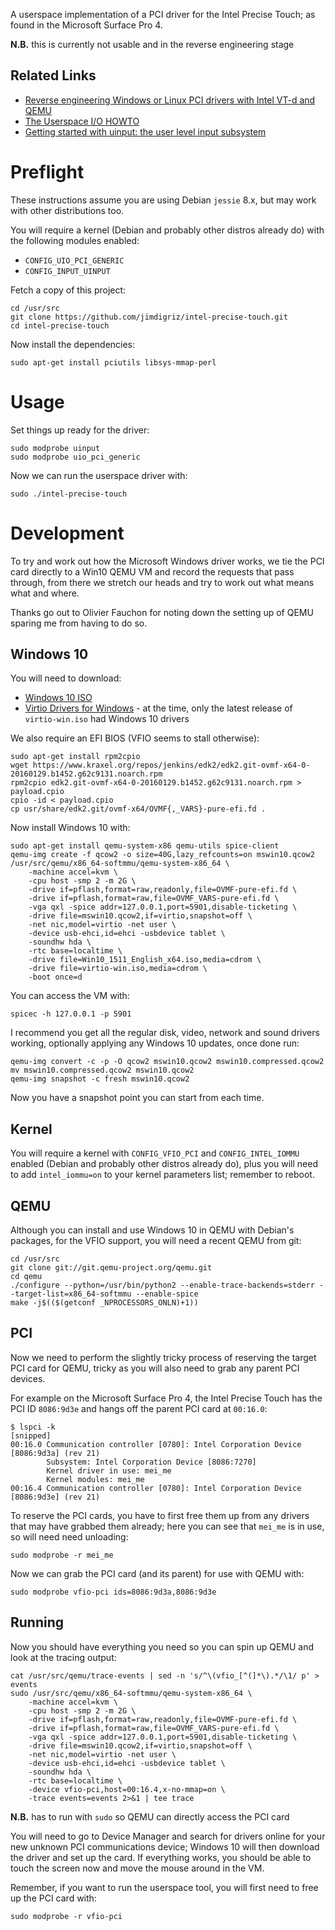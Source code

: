 A userspace implementation of a PCI driver for the Intel Precise Touch; as found in the Microsoft Surface Pro 4.

**N.B.** this is currently not usable and in the reverse engineering stage

## Related Links

 * [Reverse engineering Windows or Linux PCI drivers with Intel VT-d and QEMU](https://hakzsam.wordpress.com/2015/02/21/471/)
 * [The Userspace I/O HOWTO](https://www.kernel.org/doc/htmldocs/uio-howto/index.html)
 * [Getting started with uinput: the user level input subsystem](http://thiemonge.org/getting-started-with-uinput)

# Preflight

These instructions assume you are using Debian `jessie` 8.x, but may work with other distributions too.

You will require a kernel (Debian and probably other distros already do) with the following modules enabled:

 * `CONFIG_UIO_PCI_GENERIC`
 * `CONFIG_INPUT_UINPUT`

Fetch a copy of this project:

    cd /usr/src
    git clone https://github.com/jimdigriz/intel-precise-touch.git
    cd intel-precise-touch

Now install the dependencies:

    sudo apt-get install pciutils libsys-mmap-perl

# Usage

Set things up ready for the driver:

    sudo modprobe uinput
    sudo modprobe uio_pci_generic

Now we can run the userspace driver with:

    sudo ./intel-precise-touch

# Development

To try and work out how the Microsoft Windows driver works, we tie the PCI card directly to a Win10 QEMU VM and record the requests that pass through, from there we stretch our heads and try to work out what means what and where.

Thanks go out to Olivier Fauchon for noting down the setting up of QEMU sparing me from having to do so.

## Windows 10

You will need to download:

 * [Windows 10 ISO](https://www.microsoft.com/en-US/software-download/windows10ISO)
 * [Virtio Drivers for Windows](https://fedoraproject.org/wiki/Windows_Virtio_Drivers) - at the time, only the latest release of `virtio-win.iso` had Windows 10 drivers

We also require an EFI BIOS (VFIO seems to stall otherwise):

    sudo apt-get install rpm2cpio
    wget https://www.kraxel.org/repos/jenkins/edk2/edk2.git-ovmf-x64-0-20160129.b1452.g62c9131.noarch.rpm
    rpm2cpio edk2.git-ovmf-x64-0-20160129.b1452.g62c9131.noarch.rpm > payload.cpio
    cpio -id < payload.cpio
    cp usr/share/edk2.git/ovmf-x64/OVMF{,_VARS}-pure-efi.fd .

Now install Windows 10 with:

    sudo apt-get install qemu-system-x86 qemu-utils spice-client
    qemu-img create -f qcow2 -o size=40G,lazy_refcounts=on mswin10.qcow2
    /usr/src/qemu/x86_64-softmmu/qemu-system-x86_64 \
        -machine accel=kvm \
        -cpu host -smp 2 -m 2G \
        -drive if=pflash,format=raw,readonly,file=OVMF-pure-efi.fd \
        -drive if=pflash,format=raw,file=OVMF_VARS-pure-efi.fd \
        -vga qxl -spice addr=127.0.0.1,port=5901,disable-ticketing \
        -drive file=mswin10.qcow2,if=virtio,snapshot=off \
        -net nic,model=virtio -net user \
        -device usb-ehci,id=ehci -usbdevice tablet \
        -soundhw hda \
        -rtc base=localtime \
        -drive file=Win10_1511_English_x64.iso,media=cdrom \
        -drive file=virtio-win.iso,media=cdrom \
        -boot once=d

You can access the VM with:

    spicec -h 127.0.0.1 -p 5901

I recommend you get all the regular disk, video, network and sound drivers working, optionally applying any Windows 10 updates, once done run:

    qemu-img convert -c -p -O qcow2 mswin10.qcow2 mswin10.compressed.qcow2
    mv mswin10.compressed.qcow2 mswin10.qcow2
    qemu-img snapshot -c fresh mswin10.qcow2

Now you have a snapshot point you can start from each time.

## Kernel

You will require a kernel with `CONFIG_VFIO_PCI` and `CONFIG_INTEL_IOMMU` enabled (Debian and probably other distros already do), plus you will need to add `intel_iommu=on` to your kernel parameters list; remember to reboot.

## QEMU

Although you can install and use Windows 10 in QEMU with Debian's packages, for the VFIO support, you will need a recent QEMU from git:

    cd /usr/src
    git clone git://git.qemu-project.org/qemu.git
    cd qemu
    ./configure --python=/usr/bin/python2 --enable-trace-backends=stderr --target-list=x86_64-softmmu --enable-spice
    make -j$(($(getconf _NPROCESSORS_ONLN)+1))

## PCI 

Now we need to perform the slightly tricky process of reserving the target PCI card for QEMU, tricky as you will also need to grab any parent PCI devices.

For example on the Microsoft Surface Pro 4, the Intel Precise Touch has the PCI ID `8086:9d3e` and hangs off the parent PCI card at `00:16.0`:

    $ lspci -k
    [snipped]
    00:16.0 Communication controller [0780]: Intel Corporation Device [8086:9d3a] (rev 21)
            Subsystem: Intel Corporation Device [8086:7270]
            Kernel driver in use: mei_me
            Kernel modules: mei_me
    00:16.4 Communication controller [0780]: Intel Corporation Device [8086:9d3e] (rev 21)

To reserve the PCI cards, you have to first free them up from any drivers that may have grabbed them already; here you can see that `mei_me` is in use, so will need need unloading:

    sudo modprobe -r mei_me

Now we can grab the PCI card (and its parent) for use with QEMU with:

    sudo modprobe vfio-pci ids=8086:9d3a,8086:9d3e

## Running

Now you should have everything you need so you can spin up QEMU and look at the tracing output:

    cat /usr/src/qemu/trace-events | sed -n 's/^\(vfio_[^(]*\).*/\1/ p' > events
    sudo /usr/src/qemu/x86_64-softmmu/qemu-system-x86_64 \
        -machine accel=kvm \
        -cpu host -smp 2 -m 2G \
        -drive if=pflash,format=raw,readonly,file=OVMF-pure-efi.fd \
        -drive if=pflash,format=raw,file=OVMF_VARS-pure-efi.fd \
        -vga qxl -spice addr=127.0.0.1,port=5901,disable-ticketing \
        -drive file=mswin10.qcow2,if=virtio,snapshot=off \
        -net nic,model=virtio -net user \
        -device usb-ehci,id=ehci -usbdevice tablet \
        -soundhw hda \
        -rtc base=localtime \
        -device vfio-pci,host=00:16.4,x-no-mmap=on \
        -trace events=events 2>&1 | tee trace

**N.B.** has to run with `sudo` so QEMU can directly access the PCI card

You will need to go to Device Manager and search for drivers online for your new unknown PCI communications device; Windows 10 will then download the driver and set up the card.  If everything works, you should be able to touch the screen now and move the mouse around in the VM.

Remember, if you want to run the userspace tool, you will first need to free up the PCI card with:

    sudo modprobe -r vfio-pci

